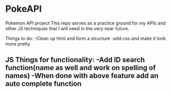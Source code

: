 # PokeAPI
Pokemon API project
This repo serves as a practice ground for my APIs and other JS techniques that I will need in the very near future.

Things to do:
-Clean up html and form a structure
-add css and make it look more pretty

JS Things for functionality:
-Add ID search function(name as well and work on spelling of names)
-When done with above feature add an auto complete function
-